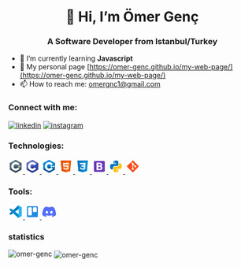 <h1 align = "center"> 👋 Hi, I’m Ömer Genç </h1>
<h3 align = "center">A Software Developer from Istanbul/Turkey</h3>

- 🌱 I’m currently learning **Javascript**
- 📝 My personal page [https://omer-genc.github.io/my-web-page/](https://omer-genc.github.io/my-web-page/)
- 📫 How to reach me: omergnc1@gmail.com

### Connect with me:
<p align="left">
<!-- linkedin link -->
<a href="https://linkedin.com/in/omer-genc" target="blank"><img align="center" src="https://velanovascular.com/wp-content/uploads/2020/06/LinkedIn.png" alt="linkedin" height="30" width="30" /></a>
<!-- instagram link -->
<a href="https://instagram.com/omer_genc.jpg" target="blank"><img align="center" src="https://upload.wikimedia.org/wikipedia/commons/thumb/e/e7/Instagram_logo_2016.svg/1200px-Instagram_logo_2016.svg.png" alt="instagram" height="30" width="30" /></a>

<h3>Technologies:</h3>
<!-- c# -->
<a href="https://docs.microsoft.com/en-us/dotnet/csharp/" target="_blank"> <img src="https://raw.githubusercontent.com/omer-genc/omer-genc/main/img/csharp.png" alt="csharp"  height="30"/> </a>
<!-- C -->
<a href="https://en.wikipedia.org/wiki/C_programming_language" target="_blank"> <img src="https://raw.githubusercontent.com/omer-genc/omer-genc/main/img/c.png" alt="C"  height="30"/> </a>
<!-- c++ -->
<a href="https://tr.wikipedia.org/wiki/C%2B%2B" target="_blank"> <img src="https://raw.githubusercontent.com/omer-genc/omer-genc/main/img/c++.png" alt="C++"  height="30"/> </a>
<!-- html -->
<a href="https://tr.wikipedia.org/wiki/HTML" target="_blank"> <img src="https://raw.githubusercontent.com/omer-genc/omer-genc/main/img/html.png" alt="html"  height="30"/> </a>
<!-- css -->
<a href="https://tr.wikipedia.org/wiki/CSS" target="_blank"> <img src="https://raw.githubusercontent.com/omer-genc/omer-genc/main/img/css.png" alt="css"  height="30"/> </a>
<!-- bootstrap -->
<a href="https://getbootstrap.com/" target="_blank"> <img src="https://raw.githubusercontent.com/omer-genc/omer-genc/main/img/bootstrap.png" alt="bootstrap"  height="30"/> </a>
<!-- python -->
<a href="https://www.python.org/" target="_blank"> <img src="https://raw.githubusercontent.com/omer-genc/omer-genc/main/img/python.png" alt="python"  height="30"/> </a>
<!-- git -->
<a href="https://git-scm.com/" target="_blank"> <img src="https://raw.githubusercontent.com/omer-genc/omer-genc/main/img/git.png" alt="git"  height="30"/> </a>

<h3>Tools:</h3>
<!-- vscode -->
<a href="https://code.visualstudio.com/" target="_blank"> <img src="https://raw.githubusercontent.com/omer-genc/omer-genc/main/img/vscode.png" alt="vscode"  height="30"/> </a>
<!-- trello -->
<a href="https://code.visualstudio.com/" target="_blank"> <img src="https://raw.githubusercontent.com/omer-genc/omer-genc/main/img/trello.png" alt="trello"  height="30"/> </a>
<!-- discord -->
<a href="https://code.visualstudio.com/" target="_blank"> <img src="https://raw.githubusercontent.com/omer-genc/omer-genc/main/img/discord.png" alt="discord"  height="30"/> </a>

<h3>statistics</h3>
<!-- diller -->
<p><img align="left" src="https://github-readme-stats.vercel.app/api/top-langs?username=omer-genc&show_icons=true&theme=cobalt&locale=en&layout=compact" alt="omer-genc" /></p>
<!-- yıldızlar -->
<p>&nbsp;<img align="center" src="https://github-readme-stats.vercel.app/api?username=omer-genc&show_icons=true&theme=cobalt&locale=en" alt="omer-genc" width="50%" /></p>
</p>

<!---
omer-genc/omer-genc is a ✨ special ✨ repository because its `README.md` (this file) appears on your GitHub profile.
You can click the Preview link to take a look at your changes.
--->
